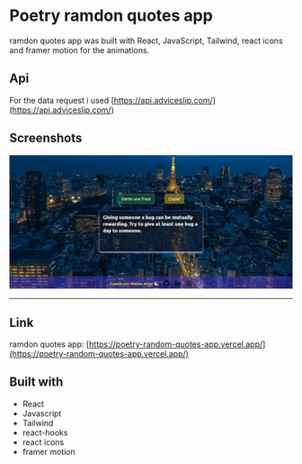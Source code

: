 # Poetry ramdon quotes app

ramdon quotes app was built with React, JavaScript, Tailwind, react icons and framer motion for the animations.

## Api

For the data request i used [https://api.adviceslip.com/](https://api.adviceslip.com/)

## Screenshots

![ramdon quotes screenshot](./src/assets/screenshot.png)

---

## Link

ramdon quotes app: [https://poetry-random-quotes-app.vercel.app/](https://poetry-random-quotes-app.vercel.app/)

## Built with

- React
- Javascript
- Tailwind
- react-hooks
- react icons
- framer motion
